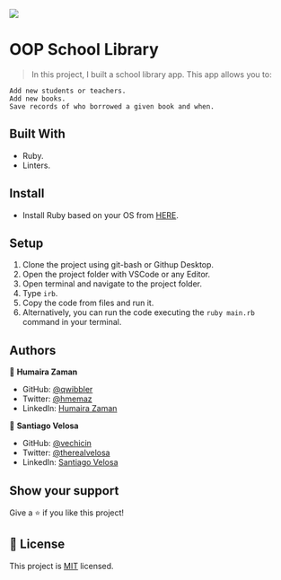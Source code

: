 ![](https://img.shields.io/badge/Microverse-blueviolet)
# OOP School Library

> In this project, I built a school library app. This app allows you to:

    Add new students or teachers.
    Add new books.
    Save records of who borrowed a given book and when.

## Built With

- Ruby.
- Linters.

## Install

- Install Ruby based on your OS from [HERE](https://www.ruby-lang.org/en/downloads/).

## Setup

1. Clone the project using git-bash or Githup Desktop.
2. Open the project folder with VSCode or any Editor.
3. Open terminal and navigate to the project folder.
4. Type `irb`.
5. Copy the code from files and run it.
6. Alternatively, you can run the code executing the `ruby main.rb` command in your terminal.

## Authors

👤 **Humaira Zaman**

- GitHub: [@qwibbler](https://github.com/qwibbler)
- Twitter: [@hmemaz](https://twitter.com/hmemaz)
- LinkedIn: [Humaira Zaman](https://www.linkedin.com/in/hmemaz1994/)

👤 **Santiago Velosa**

- GitHub: [@vechicin](https://github.com/vechicin)
- Twitter: [@therealvelosa](https://twitter.com/therealvelosa)
- LinkedIn: [Santiago Velosa](https://www.linkedin.com/in/santiago-velosa-arias/)

## Show your support

Give a ⭐️ if you like this project!
## 📝 License

This project is [MIT](./MIT.md) licensed.
